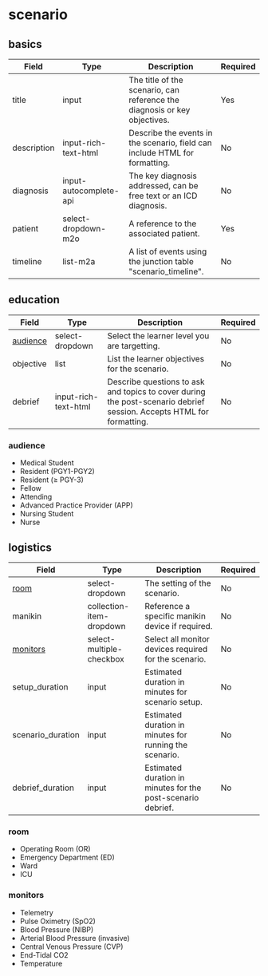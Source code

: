 # scenario

## basics

| Field | Type | Description | Required |
| --- | --- | --- | --- |
| title | input | The title of the scenario, can reference the diagnosis or key objectives. | Yes |
| description | input-rich-text-html | Describe the events in the scenario, field can include HTML for formatting. | No |
| diagnosis | input-autocomplete-api | The key diagnosis addressed, can be free text or an ICD diagnosis. | No |
| patient | select-dropdown-m2o | A reference to the associated patient. | Yes |
| timeline | list-m2a | A list of events using the junction table "scenario_timeline". | No |
## education

| Field | Type | Description | Required |
| --- | --- | --- | --- |
| [audience](#audience) | select-dropdown | Select the learner level you are targetting. | No |
| objective | list | List the learner objectives for the scenario. | No |
| debrief | input-rich-text-html | Describe questions to ask and topics to cover during the post-scenario debrief session. Accepts HTML for formatting. | No |

### audience

- Medical Student
- Resident (PGY1-PGY2)
- Resident (≥ PGY-3)
- Fellow
- Attending
- Advanced Practice Provider (APP)
- Nursing Student
- Nurse
## logistics

| Field | Type | Description | Required |
| --- | --- | --- | --- |
| [room](#room) | select-dropdown | The setting of the scenario. | No |
| manikin | collection-item-dropdown | Reference a specific manikin device if required. | No |
| [monitors](#monitors) | select-multiple-checkbox | Select all monitor devices required for the scenario. | No |
| setup_duration | input | Estimated duration in minutes for scenario setup. | No |
| scenario_duration | input | Estimated duration in minutes for running the scenario. | No |
| debrief_duration | input | Estimated duration in minutes for the post-scenario debrief. | No |

### room

- Operating Room (OR)
- Emergency Department (ED)
- Ward
- ICU

### monitors

- Telemetry
- Pulse Oximetry (SpO2)
- Blood Pressure (NIBP)
- Arterial Blood Pressure (invasive)
- Central Venous Pressure (CVP)
- End-Tidal CO2
- Temperature
